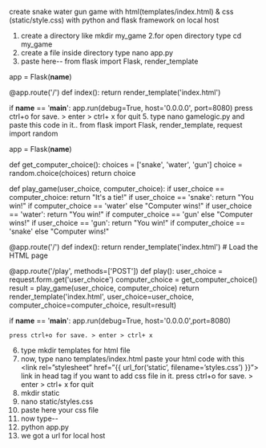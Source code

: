 create snake water gun game with html(templates/index.html) & css (static/style.css) with python and flask framework on local host
1. create a directory like
mkdir my_game
2.for open directory type
cd my_game
3. create a file inside directory 
 type nano app.py
4. paste here--
from flask import Flask, render_template

app = Flask(__name__)

@app.route('/')
def index():
    return render_template('index.html')

if __name__ == '__main__':
    app.run(debug=True, host='0.0.0.0', port=8080)
    press ctrl+o for save. > enter > ctrl+ x for quit
5. type nano gamelogic.py and paste this code in it..
from flask import Flask, render_template, request
import random

app = Flask(__name__)

def get_computer_choice():
    choices = ['snake', 'water', 'gun']
    choice = random.choice(choices)
    return choice

def play_game(user_choice, computer_choice):
    if user_choice == computer_choice:
        return "It's a tie!"
    if user_choice == 'snake':
        return "You win!" if computer_choice == 'water' else "Computer wins!"
    if user_choice == 'water':
        return "You win!" if computer_choice == 'gun' else "Computer wins!"
    if user_choice == 'gun':
        return "You win!" if computer_choice == 'snake' else "Computer wins!"

@app.route('/')
def index():
    return render_template('index.html')  # Load the HTML page

@app.route('/play', methods=['POST'])
def play():
    user_choice = request.form.get('user_choice')
    computer_choice = get_computer_choice()
    result = play_game(user_choice, computer_choice)
    return render_template('index.html', user_choice=user_choice, computer_choice=computer_choice, result=result)

if __name__ == '__main__':
    app.run(debug=True, host='0.0.0.0',port=8080)
    
    press ctrl+o for save. > enter > ctrl+ x
6.  type mkdir templates for html file
7. now, type nano templates/index.html
paste your html code with 
this <link rel=”stylesheet” href=”{{ url_for(‘static’, filename=’styles.css’) }}”>
link in head tag if you want to add css file in it.
press ctrl+o for save. > enter > ctrl+ x for quit
8. mkdir static
9. nano static/styles.css
10. paste here your css file
11. now type--
12. python app.py
13. we got a url for local host
